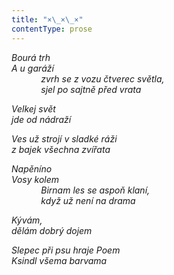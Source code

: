 ```yaml
---
title: "×\_×\_×"
contentType: prose
---
```


<section>

_Bourá trh  
A u garáží  
            zvrh se z vozu čtverec světla,  
            sjel po sajtně před vrata_

</section>

<section>

_Velkej svět  
jde od nádraží_

</section>

<section>

_Ves už strojí v sladké ráži  
z bajek všechna zvířata_

</section>

<section>

_Napěníno  
Vosy kolem  
            Birnam les se aspoň klaní,  
            když už není na drama_

</section>

<section>

_Kývám,  
dělám dobrý dojem_

</section>

<section>

_Slepec při psu hraje Poem  
Ksindl všema barvama_

</section>
